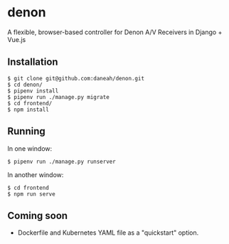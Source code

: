 # denon

A flexible, browser-based controller for Denon A/V Receivers in Django + Vue.js


## Installation

```shell
$ git clone git@github.com:daneah/denon.git
$ cd denon/
$ pipenv install
$ pipenv run ./manage.py migrate
$ cd frontend/
$ npm install
```


## Running

In one window:

```shell
$ pipenv run ./manage.py runserver
```

In another window:

```shell
$ cd frontend
$ npm run serve
```


## Coming soon

* Dockerfile and Kubernetes YAML file as a "quickstart" option.
